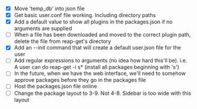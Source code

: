 - [x] Move 'temp_db' into json file
- [x] Get basic user.conf file working. Including directory paths
- [x] Add a default value to show all plugins in the packages.json if no arguments are supplied
- [ ] When a file has been downloaded and moved to the correct plugin path, delete the file from reap-get's directory
- [x] Add an --init command that will create a default user.json file for the user
- [ ] Add regular expressions to arguments (no idea how hard this'll be). i.e. A user can do reap-get -i s* (install all packages beginning with 's')
- [ ] In the future, when we have the web interface, we'll need to somehow approve packages before they go in the packages file
- [ ] Host the packages.json file online
- [ ] Change the package layout to 3-9. Not 4-8. Sidebar is too wide with this layout
